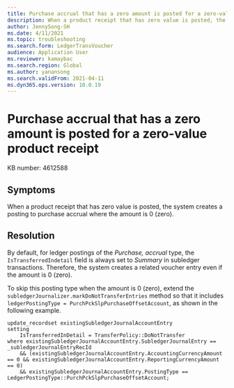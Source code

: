 ```yaml
---
title: Purchase accrual that has a zero amount is posted for a zero-value product receipt
description: When a product receipt that has zero value is posted, the system creates a posting to purchase accrual where the amount is 0 (zero).
author: JennySong-SH
ms.date: 4/11/2021
ms.topic: troubleshooting
ms.search.form: LedgerTransVoucher
audience: Application User
ms.reviewer: kamaybac
ms.search.region: Global
ms.author: yanansong
ms.search.validFrom: 2021-04-11
ms.dyn365.ops.version: 10.0.19
---
```


# Purchase accrual that has a zero amount is posted for a zero-value product receipt

KB number: 4612588

## Symptoms

When a product receipt that has zero value is posted, the system creates a posting to purchase accrual where the amount is 0 (zero).

## Resolution

By default, for ledger postings of the *Purchase, accrual* type, the `IsTransferredIndetail` field is always set to *Summary* in subledger transactions. Therefore, the system creates a related voucher entry even if the amount is 0 (zero).

To skip this posting type when the amount is 0 (zero), extend the `subledgerJournalizer.markDoNotTransferEntries` method so that it includes `ledgerPostingType = PurchPckSlpPurchaseOffsetAccount`, as shown in the following example.

```xpp
update_recordset existingSubledgerJournalAccountEntry
setting
    IsTransferredInDetail = TransferPolicy::DoNotTransfer
where existingSubledgerJournalAccountEntry.SubledgerJournalEntry == _subledgerJournalEntryRecId
    && (existingSubledgerJournalAccountEntry.AccountingCurrencyAmount == 0 && existingSubledgerJournalAccountEntry.ReportingCurrencyAmount == 0)
    && existingSubledgerJournalAccountEntry.PostingType == LedgerPostingType::PurchPckSlpPurchaseOffsetAccount;
```
